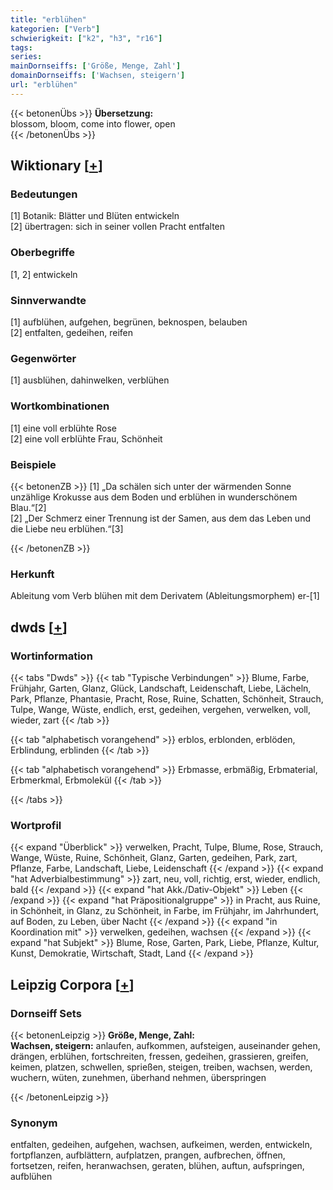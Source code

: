 ```yaml
---
title: "erblühen"
kategorien: ["Verb"]
schwierigkeit: ["k2", "h3", "r16"]
tags:
series:
mainDornseiffs: ['Größe, Menge, Zahl']
domainDornseiffs: ['Wachsen, steigern']
url: "erblühen"
---
```


{{< betonenÜbs >}}
**Übersetzung:**  
blossom, bloom, come into flower, open  
{{< /betonenÜbs >}}

## Wiktionary [[+](https://de.wiktionary.org/wiki/erblühen)]

### Bedeutungen
[1] Botanik: Blätter und Blüten entwickeln  
[2] übertragen: sich in seiner vollen Pracht entfalten  

### Oberbegriffe
[1, 2] entwickeln  

### Sinnverwandte
[1] aufblühen, aufgehen, begrünen, beknospen, belauben  
[2] entfalten, gedeihen, reifen  

### Gegenwörter
[1] ausblühen, dahinwelken, verblühen  

### Wortkombinationen
[1] eine voll erblühte Rose  
[2] eine voll erblühte Frau, Schönheit  

### Beispiele
{{< betonenZB >}}
[1] „Da schälen sich unter der wärmenden Sonne unzählige Krokusse aus dem Boden und erblühen in wunderschönem Blau.“[2]  
[2] „Der Schmerz einer Trennung ist der Samen, aus dem das Leben und die Liebe neu erblühen.“[3]  

{{< /betonenZB >}}
### Herkunft
Ableitung vom Verb blühen mit dem Derivatem (Ableitungsmorphem) er-[1]  



## dwds [[+](https://www.dwds.de/wb/erblühen)]

### Wortinformation
{{< tabs "Dwds" >}}
{{< tab "Typische Verbindungen" >}}
Blume, Farbe, Frühjahr, Garten, Glanz, Glück, Landschaft, Leidenschaft, Liebe, Lächeln, Park, Pflanze, Phantasie, Pracht, Rose, Ruine, Schatten, Schönheit, Strauch, Tulpe, Wange, Wüste, endlich, erst, gedeihen, vergehen, verwelken, voll, wieder, zart
{{< /tab >}}

{{< tab "alphabetisch vorangehend" >}}
erblos, erblonden, erblöden, Erblindung, erblinden
{{< /tab >}}

{{< tab "alphabetisch vorangehend" >}}
Erbmasse, erbmäßig, Erbmaterial, Erbmerkmal, Erbmolekül
{{< /tab >}}

{{< /tabs >}}

### Wortprofil
{{< expand "Überblick" >}} verwelken, Pracht, Tulpe, Blume, Rose, Strauch, Wange, Wüste, Ruine, Schönheit, Glanz, Garten, gedeihen, Park, zart, Pflanze, Farbe, Landschaft, Liebe, Leidenschaft {{< /expand >}}
{{< expand "hat Adverbialbestimmung" >}} zart, neu, voll, richtig, erst, wieder, endlich, bald {{< /expand >}}
{{< expand "hat Akk./Dativ-Objekt" >}} Leben {{< /expand >}}
{{< expand "hat Präpositionalgruppe" >}} in Pracht, aus Ruine, in Schönheit, in Glanz, zu Schönheit, in Farbe, im Frühjahr, im Jahrhundert, auf Boden, zu Leben, über Nacht {{< /expand >}}
{{< expand "in Koordination mit" >}} verwelken, gedeihen, wachsen {{< /expand >}}
{{< expand "hat Subjekt" >}} Blume, Rose, Garten, Park, Liebe, Pflanze, Kultur, Kunst, Demokratie, Wirtschaft, Stadt, Land {{< /expand >}}

## Leipzig Corpora [[+](https://corpora.uni-leipzig.de/en/res?word=erblühen&corpusId=deu_newscrawl-public_2018)]

### Dornseiff Sets
{{< betonenLeipzig >}}
**Größe, Menge, Zahl:**  
**Wachsen, steigern:** anlaufen, aufkommen, aufsteigen, auseinander gehen, drängen, erblühen, fortschreiten, fressen, gedeihen, grassieren, greifen, keimen, platzen, schwellen, sprießen, steigen, treiben, wachsen, werden, wuchern, wüten, zunehmen, überhand nehmen, überspringen  

{{< /betonenLeipzig >}}

### Synonym
entfalten, gedeihen, aufgehen, wachsen, aufkeimen, werden, entwickeln, fortpflanzen, aufblättern, aufplatzen, prangen, aufbrechen, öffnen, fortsetzen, reifen, heranwachsen, geraten, blühen, auftun, aufspringen, aufblühen

